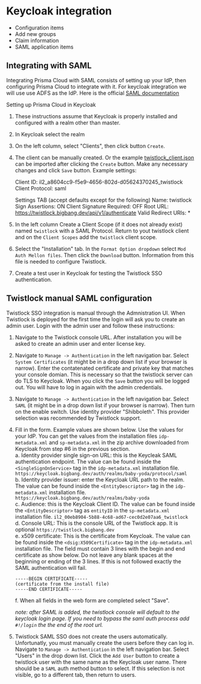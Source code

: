 # Keycloak integration

- Configuration items
- Add new groups
- Claim information
- SAML application items

## Integrating with SAML

Integrating Prisma Cloud with SAML consists of setting up your IdP, then configuring Prisma Cloud to integrate with it. For keycloak integration we will use use ADFS as the IdP. Here is the official [SAML documentation](https://docs.paloaltonetworks.com/prisma/prisma-cloud/20-04/prisma-cloud-compute-edition-admin/access_control/integrate_saml)

Setting up Prisma Cloud in Keycloak

1. These instructions assume that Keycloak is properly installed and configured with a realm other than master.

2. In Keycloak select the realm

3. On the left column, select "Clients", then click button ```Create```.

4. The client can be manually created. Or the example [twistlock_client.json](twistlock_client.json) can be imported after clicking the ```Create``` button. Make any necessary changes and click ```Save``` button.  Example settings:

   Client ID:  il2_a8604cc9-f5e9-4656-802d-d05624370245_twistlock
   Client Protocol: saml

   Settings TAB (accept defaults except for the following)
   Name: twistlock
   Sign Assertions: ON
   Client Signature Required: OFF
   Root URL:  https://twistlock.bigbang.dev/api/v1/authenticate
   Valid Redirect URIs: *

5. In the left column Create a Client Scope (if it does not already exist) named ```twistlock``` with a SAML Protocol.  Return to yout twistlock client and on the ```Client Scopes``` add the ```twistlock``` client scope.

6. Select the "Installation" tab. In the ```Format Option dropdown``` select ```Mod Auth Mellon files```. Then click the ```Download``` button. Information from this file is needed to configure Twistlock.

7. Create a test user in Keycloak for testing the Twistlock SSO authentication.

## Twistlock manual SAML configuration

Twistlock SSO integration is manual through the Admnistration UI. When Twistlock is deployed for the first time the login will ask you to create an admin user. Login with the admin user and follow these instructions:

1. Navigate to the Twistlock console URL. After installation you will be asked to create an admin user and enter license key.

2. Navigate to ```Manage -> Authentication``` in the left navigation bar. Select ```System Certificates``` (it might be in a drop down list if your browser is narrow). Enter the contatenated certificate and private key that matches your console domian. This is necessary so that the twistlock server can do TLS to Keycloak. When you click the ```Save``` button you will be logged out. You will have to log in again with the admin credentials.

3. Navigate to ```Manage -> Authentication``` in the left navigation bar. Select ```SAML``` (it might be in a drop down list if your browser is narrow). Then turn on the enable switch. Use identity provider "Shibboleth". This provider selection was recommended by Twistlock support.

4. Fill in the form. Example values are shown below. Use the values for your IdP. You can get the values from the installation files ```idp-metadata.xml``` and ```sp-metadata.xml``` in the zip archive downloaded from Keycloak from step #6 in the previous section.  
     a. Identity provider single sign-on URL: this is the Keycleak SAML authentication endpoint. The value can be found inside the ```<SingleSignOnService>``` tag in the ```idp-metadata.xml``` installation file.
        ```https://keycloak.bigbang.dev/auth/realms/baby-yoda/protocol/saml```  
     b. Identity provider issuer: enter the Keycloak URL path to the realm. The value can be found inside the ```<EntityDescriptor>``` tag in the ```idp-metadata.xml``` installation file.
        ```https://keycloak.bigbang.dev/auth/realms/baby-yoda```  
     c. Audience:  this is the Keycloak Client ID. The value can be found inside the ```<EntityDescriptor>``` tag as ```entityID``` in the ```sp-metadata.xml``` installation file.
        ```il2_00eb8904-5b88-4c68-ad67-cec0d2e07aa6_twistlock```  
     d. Console URL: This is the console URL of the Twistlock app. It is optional
        ```https://twistlock.bigbang.dev```  
     e. x509 certificate: This is the certificate from Keycloak. The value can be found inside the ```<dsig:X509Certificate>``` tag in the ```idp-metadata.xml``` installation file.  The field must contain 3 lines with the begin and end certificate as show below. Do not leave any blank spaces at the beginning or ending of the 3 lines. If this is not followed exactly the SAML authentication will fail.
     ```
     -----BEGIN CERTIFICATE-----
     (certificate from the install file)
     -----END CERTIFICATE-----
     ```
     f. When all fields in the web form are completed select "Save".  

   *note: after SAML is added, the twistlock console will default to the keycloak login page. If you need to bypass the saml auth process add ```#!/login``` the the end of the root url.*

5. Twistlock SAML SSO does not create the users automatically. Unfortunatly, you must manually create the users before they can log in. Navigate to ```Manage -> Authentication``` in the left navigation bar. Select "Users" in the drop down list. Click the ```Add User``` button to create a twistlock user with the same name as the Keycloak user name. There should be a ```SAML``` auth method button to select. If this selection is not visible, go to a different tab, then return to users.
